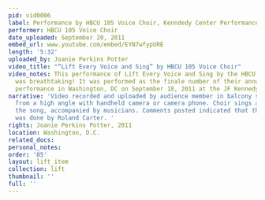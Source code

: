 ```yaml
---
pid: vid0006
label: Performance by HBCU 105 Voice Choir, Kenndedy Center Performance 9 18 2011.MPG
performer: HBCU 105 Voice Choir
date_uploaded: September 20, 2011
embed_url: www.youtube.com/embed/EYN7wfypURE
length: '5:32'
uploaded_by: Joanie Perkins Potter
video_title: "“Lift Every Voice and Sing” by HBCU 105 Voice Choir"
video_notes: This performance of Lift Every Voice and Sing by the HBCU 105 Voice Choir
  was breathtaking! It was performed as the finale number of their annual conference
  performance in Washington, DC on September 18, 2011 at the JF Kennedy Center.
narrative: 'Video recorded and uploaded by audience member in balcony seating. Shot
  from a high angle with handheld camera or camera phone. Choir sings all verses of
  the song, accompanied by musicians. Comments posted indicated that the arrangement
  was done by Roland Carter. '
rights: Joanie Perkins Potter, 2011
location: Washington, D.C.
related_docs: 
personal_notes: 
order: '05'
layout: lift_item
collection: lift
thumbnail: ''
full: ''
---
```


